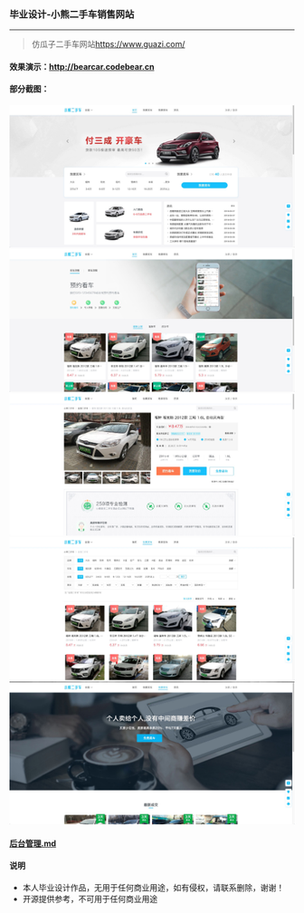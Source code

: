 ### 毕业设计-小熊二手车销售网站
---

> 仿瓜子二手车网站<https://www.guazi.com/>

#### 效果演示：<http://bearcar.codebear.cn>

#### 部分截图：
![1](/img/user/1.png)
![2](/img/user/2.png)
![3](/img/user/3.png)
![4](/img/user/4.png)
![5](/img/user/5.png)

#### [后台管理.md](https://github.com/CB-ysx/bearcar/blob/master/README_ADMIN.md)

#### 说明
* 本人毕业设计作品，无用于任何商业用途，如有侵权，请联系删除，谢谢！
* 开源提供参考，不可用于任何商业用途
